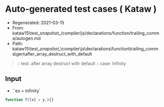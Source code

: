 # Auto-generated test cases ( Kataw )
- Regenerated: 2021-03-15
- From: kataw15\test\__snapshot__/compiler/js/declarations/function/trailing_comma/autogen.md
- Path: kataw15\test\__snapshot__\compiler\js\declarations\function\trailing_comma\gen\after_array_destruct_with_default
> :: test: after array destruct with default
> :: case: Infinity
## Input
- ``es = Infinity`

`````js
function f([x] = y,){}
`````
